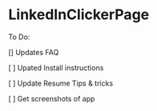 # LinkedInClickerPage

To Do:

[] Updates FAQ

[ ] Upated Install instructions

[ ] Update Resume Tips & tricks

[ ] Get screenshots of app 
